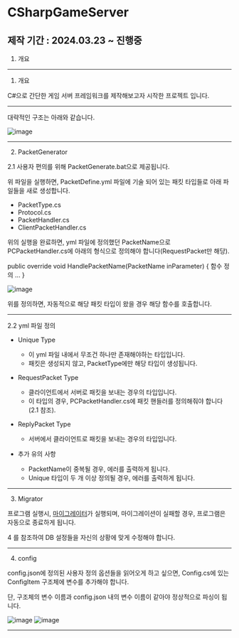 # CSharpGameServer

## 제작 기간 : 2024.03.23 ~ 진행중

1. 개요

---

1. 개요

C#으로 간단한 게임 서버 프레임워크를 제작해보고자 시작한 프로젝트 입니다.


---

대략적인 구조는 아래와 같습니다.

![image](https://github.com/m5623skhj/CSharpGameServer/assets/42509418/5d9f33c7-e295-4a6f-a225-3a9cd5ace605)

---

2. PacketGenerator

2.1 사용자 편의를 위해 PacketGenerate.bat으로 제공됩니다.

위 파일을 실행하면, PacketDefine.yml 파일에 기술 되어 있는 패킷 타입들로 아래 파일들을 새로 생성합니다.

* PacketType.cs
* Protocol.cs
* PacketHandler.cs
* ClientPacketHandler.cs

위의 실행을 완료하면, yml 파일에 정의했던 PacketName으로 PCPacketHandler.cs에 아래의 형식으로 정의해야 합니다(RequestPacket만 해당).

public override void HandlePacketName(PacketName inParameter) { 함수 정의 ... }

![image](https://github.com/user-attachments/assets/e41fdc78-cf09-47ac-9332-12a41b802a33)

위를 정의하면, 자동적으로 해당 패킷 타입이 왔을 경우 해당 함수를 호출합니다.

---

2.2  yml 파일 정의

* Unique Type
  * 이 yml 파일 내에서 무조건 하나만 존재해야하는 타입입니다.
  * 패킷은 생성되지 않고, PacketType에만 해당 타입이 생성됩니다.
 
* RequestPacket Type
  * 클라이언트에서 서버로 패킷을 보내는 경우의 타입입니다.
  * 이 타입의 경우, PCPacketHandler.cs에 패킷 핸들러를 정의해줘야 합니다(2.1 참조).
 
* ReplyPacket Type
  * 서버에서 클라이언트로 패킷을 보내는 경우의 타입입니다.
 
* 추가 유의 사항
  * PacketName이 중복될 경우, 에러를 출력하게 됩니다.
  * Unique 타입이 두 개 이상 정의될 경우, 에러를 출력하게 됩니다.
 
---

3. Migrator

프로그램 실행시, [마이그레이터](https://github.com/m5623skhj/DBMigrator)가 실행되며, 마이그레이션이 실패할 경우, 프로그램은 자동으로 종료하게 됩니다.

4 를 참조하여 DB 설정들을 자신의 상황에 맞게 수정해야 합니다.

---

4. config

config.json에 정의된 사용자 정의 옵션들을 읽어오게 하고 싶으면, Config.cs에 있는 ConfigItem 구조체에 변수를 추가해야 합니다.

단, 구조체의 변수 이름과 config.json 내의 변수 이름이 같아야 정상적으로 파싱이 됩니다.

![image](https://github.com/user-attachments/assets/60ad74f1-eacb-4280-a33f-565dce58cb16) ![image](https://github.com/user-attachments/assets/0959ed2c-1fed-478b-ac53-0bb070a00ec2)

---
